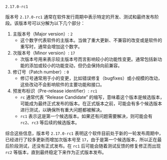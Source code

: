`2.17.0-rc1`

版本号 `2.17.0-rc1` 通常在软件发行周期中表示特定的开发、测试和最终发布阶段。该版本号可以分解为以下几个部分：

1. 主版本号（Major version）: `2`
    - 这个数字代表软件的主版本。当做了重大更新、不兼容的改变或是软件的重写时，通常会增加这个数字。
2. 次版本号（Minor version）: `17`
    - 次版本号用来表示较主版本号而言影响较小的功能性变更。通常包括新功能的添加或较小的功能变动，但仍会保持向前兼容。
3. 修订号（Patch number）: `0`
    - 修订号通常用于小的变更，比如错误修复（bugfixes）或小规模的改动，这些改动不会影响软件的主要功能和接口。
4. 预发布标识（Pre-release identifier）: `rc1`
    - `rc` 通常代表 “Release Candidate” 的缩写，意味着这个版本是候选版本，可能成为最终正式发布的版本。在正式版本之前，可能会有多个候选版本进行测试，以确保所有重大问题都被解决。
    - `rc1` 表示这是第一个候选版本。如果还有问题需要解决，则可能会有 `rc2`、`rc3` 等后续的候选版本。

综合这些信息，版本号 `2.17.0-rc1` 表明这个软件目前处于新的一轮发布周期中，已经进行了较多更新而增加次版本号至 `17`，由于是第一个候选版本，所以正在最后阶段测试，还没有正式发布。在 `rc1` 后可能会随着测试反馈的修复修正而出现 `rc2` 等版本，直到最终稳定下来作为正式版本发布。